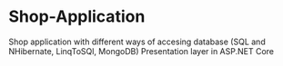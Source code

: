 # Shop-Application
Shop application with different ways of accesing database (SQL and NHibernate, LinqToSQl, MongoDB)
Presentation layer in ASP.NET Core
